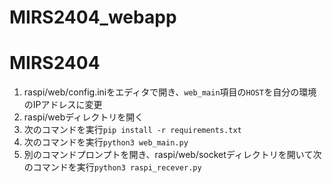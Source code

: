 # MIRS2404_webapp
# MIRS2404

1. raspi/web/config.iniをエディタで開き、```web_main```項目の```HOST```を自分の環境のIPアドレスに変更
2. raspi/webディレクトリを開く
3. 次のコマンドを実行```pip install -r requirements.txt```
4. 次のコマンドを実行```python3 web_main.py```
5. 別のコマンドプロンプトを開き、raspi/web/socketディレクトリを開いて次のコマンドを実行```python3 raspi_recever.py```
